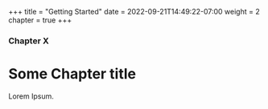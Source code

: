 +++
title = "Getting Started"
date = 2022-09-21T14:49:22-07:00
weight = 2
chapter = true
+++

### Chapter X

# Some Chapter title

Lorem Ipsum.
